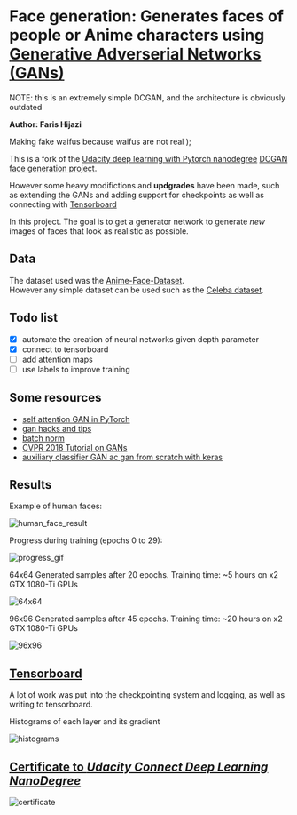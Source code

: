 # Face generation: Generates faces of people or Anime characters using [Generative Adverserial Networks (GANs)](https://en.wikipedia.org/wiki/Generative_adversarial_network)

NOTE: this is an extremely simple DCGAN, and the architecture is obviously outdated

**Author: Faris Hijazi**

Making fake waifus because waifus are not real );

This is a fork of the [Udacity deep learning with Pytorch nanodegree](https://www.udacity.com/course/deep-learning-pytorch--ud188) [DCGAN face generation project](https://github.com/udacity/deep-learning-v2-pytorch/tree/master/project-face-generation).

However some heavy modifictions and **updgrades** have been made, such as extending the GANs and adding support for checkpoints as well as connecting with [Tensorboard](https://www.tensorflow.org/tensorboard)

In this project. The goal is to get a generator network to generate *new* images of faces that look as realistic as possible.

## Data

The dataset used was the [Anime-Face-Dataset](https://github.com/Mckinsey666/Anime-Face-Dataset).  
However any simple dataset can be used such as the [Celeba dataset](http://mmlab.ie.cuhk.edu.hk/projects/CelebA.html).

## Todo list

- [x] automate the creation of neural networks given depth parameter
- [x] connect to tensorboard
- [ ] add attention maps
- [ ] use labels to improve training

## Some resources

- [self attention GAN in PyTorch](https://github.com/heykeetae/Self-Attention-GAN)
- [gan hacks and tips](https://github.com/soumith/ganhacks)
- [batch norm](https://gist.github.com/shagunsodhani/4441216a298df0fe6ab0)
- [CVPR 2018 Tutorial on GANs](https://sites.google.com/view/cvpr2018tutorialongans/)
- [auxiliary classifier GAN ac gan from scratch with keras](https://machinelearningmastery.com/how-to-develop-an-auxiliary-classifier-gan-ac-gan-from-scratch-with-keras/)

## Results

Example of human faces:

![human_face_result](assets/generated_human_faces.png)

Progress during training (epochs 0 to 29):

![progress_gif](assets/64x64_generated_images_progress_timelapse.gif)

64x64 Generated samples after 20 epochs. Training time: ~5 hours on x2 GTX 1080-Ti GPUs

![64x64](assets/generated_sample_64x64(epoch20).png)

96x96 Generated samples after 45 epochs. Training time: ~20 hours on x2 GTX 1080-Ti GPUs

![96x96](assets/generated_sample_96x96(epoch45).png)

## [Tensorboard](https://www.tensorflow.org/tensorboard)

A lot of work was put into the checkpointing system and logging, as well as writing to tensorboard.

Histograms of each layer and its gradient

![histograms](./assets/tensorboard_histograms.png)

## [Certificate to *Udacity Connect Deep Learning NanoDegree*](https://graduation.udacity.com/confirm/CTG23EKQ)

![certificate](assets/Certificate-ConnectDeepLearning-FarisHijazi.png)
